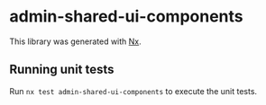 # admin-shared-ui-components

This library was generated with [Nx](https://nx.dev).

## Running unit tests

Run `nx test admin-shared-ui-components` to execute the unit tests.
